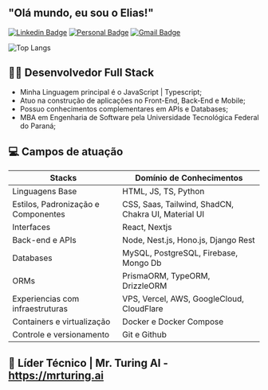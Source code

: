 ## "Olá mundo, eu sou o Elias!"

[![Linkedin Badge](https://img.shields.io/badge/-LinkedIn-172770?style=flat-square&logo=Linkedin&logoColor=white&link=https://www.linkedin.com/in/elias-junior-253194141/)](https://www.linkedin.com/in/elias-junior-253194141/)
[![Personal Badge](https://img.shields.io/badge/-Website-172770?style=flat-square&logo=Me&logoColor=white&link=https://eliasdev.tech/)](https://eliasdev.tech/)
[![Gmail Badge](https://img.shields.io/badge/-contato@eliasdev.tech-172770?style=flat-square&logo=Gmail&logoColor=white&link=mailto:contato@eliasdev.tech)](mailto:contato@eliasdev.tech)

![Top Langs](https://github-readme-stats.vercel.app/api/top-langs/?username=devEliasJr&layout=compact)

## 👨‍💻 Desenvolvedor Full Stack

- Minha Linguagem principal é o JavaScript | Typescript;
- Atuo na construção de aplicações no Front-End, Back-End e Mobile;
- Possuo conhecimentos complementares em APIs e Databases;
- MBA em Engenharia de Software pela Universidade Tecnológica Federal do Paraná;

## 💻 Campos de atuação

| Stacks                              | Domínio de Conhecimentos                         |
| ----------------------------------- | ------------------------------------------------ |
| Linguagens Base                     | HTML, JS, TS, Python                             |
| Estilos, Padronização e Componentes | CSS, Saas, Tailwind, ShadCN, Chakra UI, Material UI       |
| Interfaces                          | React, Nextjs                                    |
| Back-end e APIs                     | Node, Nest.js, Hono.js, Django Rest              |
| Databases                           | MySQL, PostgreSQL, Firebase, Mongo Db            |
| ORMs                                | PrismaORM, TypeORM, DrizzleORM                   |
| Experiencias com infraestruturas    | VPS, Vercel, AWS, GoogleCloud, CloudFlare        |
| Containers e virtualização          | Docker e Docker Compose                          |
| Controle e versionamento            | Git e Github                                     |


## 🔭 Líder Técnico | Mr. Turing AI - https://mrturing.ai
</div>
